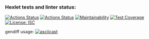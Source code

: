 ### Hexlet tests and linter status:
[![Actions Status](https://github.com/forever-yes/frontend-project-46/workflows/hexlet-check/badge.svg)](https://github.com/forever-yes/frontend-project-46/actions)
[![Actions Status](https://github.com/forever-yes/frontend-project-46/workflows/tests/badge.svg)](https://github.com/forever-yes/frontend-project-46/actions)
[![Maintainability](https://api.codeclimate.com/v1/badges/ab20f1c722345b10a655/maintainability)](https://codeclimate.com/github/forever-yes/frontend-project-46/maintainability)
[![Test Coverage](https://api.codeclimate.com/v1/badges/ab20f1c722345b10a655/test_coverage)](https://codeclimate.com/github/forever-yes/frontend-project-46/test_coverage)
[![License: ISC](https://img.shields.io/badge/License-ISC-blue.svg)](https://opensource.org/licenses/ISC)


gendiff usage:
[![asciicast](https://asciinema.org/a/CDNTF64CmlZBQmgOjUVf82Nwf.svg)](https://asciinema.org/a/CDNTF64CmlZBQmgOjUVf82Nwf)